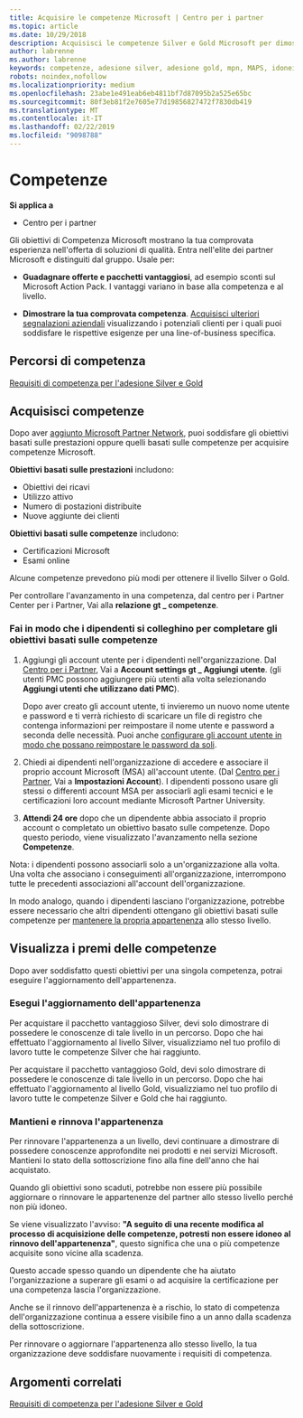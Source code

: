 ```yaml
---
title: Acquisire le competenze Microsoft | Centro per i partner
ms.topic: article
ms.date: 10/29/2018
description: Acquisisci le competenze Silver e Gold Microsoft per dimostrare la tua comprovata esperienza nell'offerta di soluzioni di qualità in un'area di business specializzata
author: labrenne
ms.author: labrenne
keywords: competenze, adesione silver, adesione gold, mpn, MAPS, idoneità, vantaggi, obiettivi di prestazioni, obiettivi di competenze
robots: noindex,nofollow
ms.localizationpriority: medium
ms.openlocfilehash: 23abe1e491eab6eb4811bf7d87095b2a525e65bc
ms.sourcegitcommit: 80f3eb81f2e7605e77d19856827472f7830db419
ms.translationtype: MT
ms.contentlocale: it-IT
ms.lasthandoff: 02/22/2019
ms.locfileid: "9098788"
---
```

<!--
•   FWLink https://go.microsoft.com/fwlink/?linkid=851080 : top of page
•   FWLink https://go.microsoft.com/fwlink/?linkid=851281: top of page (duplicate)
•   FWLink https://go.microsoft.com/fwlink/?linkid=851079: Competencies (#attainment_paths)
•   FWLink https://go.microsoft.com/fwlink/?linkid=851081: Maintain and renew membership (#maintain_membership)
•   FWLink https://go.microsoft.com/fwlink/?linkid=851082: Get your employees connected to complete skill-based goals (#associating_achievements)
•   FWLink https://go.microsoft.com/fwlink/?linkid=851083 : Achievement overrides (#achievement_override)
•   FWLink: https://go.microsoft.com/fwlink/?linkid=851236: UI link, goes to the place where you import new users. Temporarily points to the Partner Center homepage.
•   FWLink: https://go.microsoft.com/fwlink/?linkid=851607 :Will go to the docs page for Silver/Gold competency achievements. Currently goes to https://partnercenter.microsoft.com/partner/cloud-solution-provider 

 -->

# <a name="competencies"></a>Competenze

**Si applica a**
-  Centro per i partner

Gli obiettivi di Competenza Microsoft mostrano la tua comprovata esperienza nell'offerta di soluzioni di qualità. Entra nell'elite dei partner Microsoft e distinguiti dal gruppo. Usale per: 

*  **Guadagnare offerte e pacchetti vantaggiosi**, ad esempio sconti sul Microsoft Action Pack. I vantaggi variano in base alla competenza e al livello. 

*  **Dimostrare la tua comprovata competenza**. [Acquisisci ulteriori segnalazioni aziendali](referrals.md) visualizzando i potenziali clienti per i quali puoi soddisfare le rispettive esigenze per una line-of-business specifica.

## <a href="" id="attainment_paths"></a> Percorsi di competenza

[Requisiti di competenza per l'adesione Silver e Gold](learn-about-competencies.md)

## <a name="earn-competencies"></a>Acquisisci competenze

Dopo aver [aggiunto Microsoft Partner Network](mpn-overview.md), puoi soddisfare gli obiettivi basati sulle prestazioni oppure quelli basati sulle competenze per acquisire competenze Microsoft. 

**Obiettivi basati sulle prestazioni** includono: 
* Obiettivi dei ricavi
* Utilizzo attivo
* Numero di postazioni distribuite
* Nuove aggiunte dei clienti

**Obiettivi basati sulle competenze** includono: 
* Certificazioni Microsoft
* Esami online 

Alcune competenze prevedono più modi per ottenere il livello Silver o Gold.

Per controllare l'avanzamento in una competenza, dal centro per i Partner Center per i Partner, Vai alla **relazione gt _ competenze**. 

### <a href="" id="associating_achievements"></a>Fai in modo che i dipendenti si colleghino per completare gli obiettivi basati sulle competenze

1.  Aggiungi gli account utente per i dipendenti nell'organizzazione. Dal [Centro per i Partner](https://partnercenter.microsoft.com), Vai a **Account settings gt _ Aggiungi utente**. (gli utenti PMC possono aggiungere più utenti alla volta selezionando **Aggiungi utenti che utilizzano dati PMC**).

    Dopo aver creato gli account utente, ti invieremo un nuovo nome utente e password e ti verrà richiesto di scaricare un file di registro che contenga informazioni per reimpostare il nome utente e password a seconda delle necessità. Puoi anche [configurare gli account utente in modo che possano reimpostare le password da soli](https://docs.microsoft.com/en-us/azure/active-directory/active-directory-passwords-getting-started).

2. Chiedi ai dipendenti nell'organizzazione di accedere e associare il proprio account Microsoft (MSA) all'account utente. (Dal [Centro per i Partner](https://partnercenter.microsoft.com), Vai a **Impostazioni Account**). I dipendenti possono usare gli stessi o differenti account MSA per associarli agli esami tecnici e le certificazioni loro account mediante Microsoft Partner University.

3.  **Attendi 24 ore** dopo che un dipendente abbia associato il proprio account o completato un obiettivo basato sulle competenze. Dopo questo periodo, viene visualizzato l'avanzamento nella sezione **Competenze**.

Nota: i dipendenti possono associarli solo a un'organizzazione alla volta. Una volta che associano i conseguimenti all'organizzazione, interrompono tutte le precedenti associazioni all'account dell'organizzazione.

In modo analogo, quando i dipendenti lasciano l'organizzazione, potrebbe essere necessario che altri dipendenti ottengano gli obiettivi basati sulle competenze per [mantenere la propria appartenenza](#maintaining_membership) allo stesso livello.

## <a name="display-your-competency-awards"></a>Visualizza i premi delle competenze

Dopo aver soddisfatto questi obiettivi per una singola competenza, potrai eseguire l'aggiornamento dell'appartenenza.

### <a name="upgrade-your-membership"></a>Esegui l'aggiornamento dell'appartenenza

Per acquistare il pacchetto vantaggioso Silver, devi solo dimostrare di possedere le conoscenze di tale livello in un percorso. Dopo che hai effettuato l'aggiornamento al livello Silver, visualizziamo nel tuo profilo di lavoro tutte le competenze Silver che hai raggiunto. 

Per acquistare il pacchetto vantaggioso Gold, devi solo dimostrare di possedere le conoscenze di tale livello in un percorso. Dopo che hai effettuato l'aggiornamento al livello Gold, visualizziamo nel tuo profilo di lavoro tutte le competenze Silver e Gold che hai raggiunto. 

### <a href="" id="maintain_membership"></a> Mantieni e rinnova l'appartenenza

Per rinnovare l'appartenenza a un livello, devi continuare a dimostrare di possedere conoscenze approfondite nei prodotti e nei servizi Microsoft. Mantieni lo stato della sottoscrizione fino alla fine dell'anno che hai acquistato.

Quando gli obiettivi sono scaduti, potrebbe non essere più possibile aggiornare o rinnovare le appartenenze del partner allo stesso livello perché non più idoneo. 

Se viene visualizzato l'avviso: **"A seguito di una recente modifica al processo di acquisizione delle competenze, potresti non essere idoneo al rinnovo dell'appartenenza"**, questo significa che una o più competenze acquisite sono vicine alla scadenza. 

Questo accade spesso quando un dipendente che ha aiutato l'organizzazione a superare gli esami o ad acquisire la certificazione per una competenza lascia l'organizzazione. 

Anche se il rinnovo dell'appartenenza è a rischio, lo stato di competenza dell'organizzazione continua a essere visibile fino a un anno dalla scadenza della sottoscrizione.

Per rinnovare o aggiornare l'appartenenza allo stesso livello, la tua organizzazione deve soddisfare nuovamente i requisiti di competenza.

## <a name="related-topics"></a>Argomenti correlati

[Requisiti di competenza per l'adesione Silver e Gold](learn-about-competencies.md)